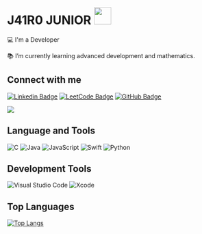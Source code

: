 # J41R0 JUNIOR <img src="https://github.com/TheDudeThatCode/TheDudeThatCode/blob/master/Assets/Developer.gif" width="40">

:computer: I'm a Developer

:books: I’m currently learning advanced development and mathematics.

## Connect with me

[![Linkedin Badge](https://img.shields.io/badge/LinkedIn-0077B5?style=for-the-badge&logo=linkedin&logoColor=white)](https://www.linkedin.com/in/jairo-júnior)
[![LeetCode Badge](https://img.shields.io/badge/LeetCode-FFA116?style=for-the-badge&logo=leetcode&logoColor=white)](https://leetcode.com/u/u7A1I33hcG/)
[![GitHub Badge](https://img.shields.io/badge/GitHub-100000?style=for-the-badge&logo=github&logoColor=white)](https://github.com/J41R0JUNIOR)

<a href="mailto:jairojunior@example.com"><img src="https://img.shields.io/badge/-Gmail-D14836?style=for-the-badge&logo=gmail&logoColor=white" target="_blank"></a>

## Language and Tools

![C](https://img.shields.io/badge/C-00599C?style=for-the-badge&logo=c&logoColor=white)
![Java](https://img.shields.io/badge/Java-007396?style=for-the-badge&logo=java&logoColor=white)
![JavaScript](https://img.shields.io/badge/JavaScript-323330?style=for-the-badge&logo=javascript&logoColor=F7DF1E)
![Swift](https://img.shields.io/badge/Swift-FA7343?style=for-the-badge&logo=swift&logoColor=white)
![Python](https://img.shields.io/badge/Python-3776AB?style=for-the-badge&logo=python&logoColor=white)

## Development Tools

![Visual Studio Code](https://img.shields.io/badge/Visual_Studio_Code-0078D4?style=for-the-badge&logo=visual%20studio%20code&logoColor=white)
![Xcode](https://img.shields.io/badge/Xcode-147EFB?style=for-the-badge&logo=xcode&logoColor=white)

## Top Languages

[![Top Langs](https://github-readme-stats.vercel.app/api/top-langs/?username=J41R0JUNIOR&layout=compact&hide=jupyter%20notebook,html,css)](https://github.com/J41R0JUNIOR/github-readme-stats)

